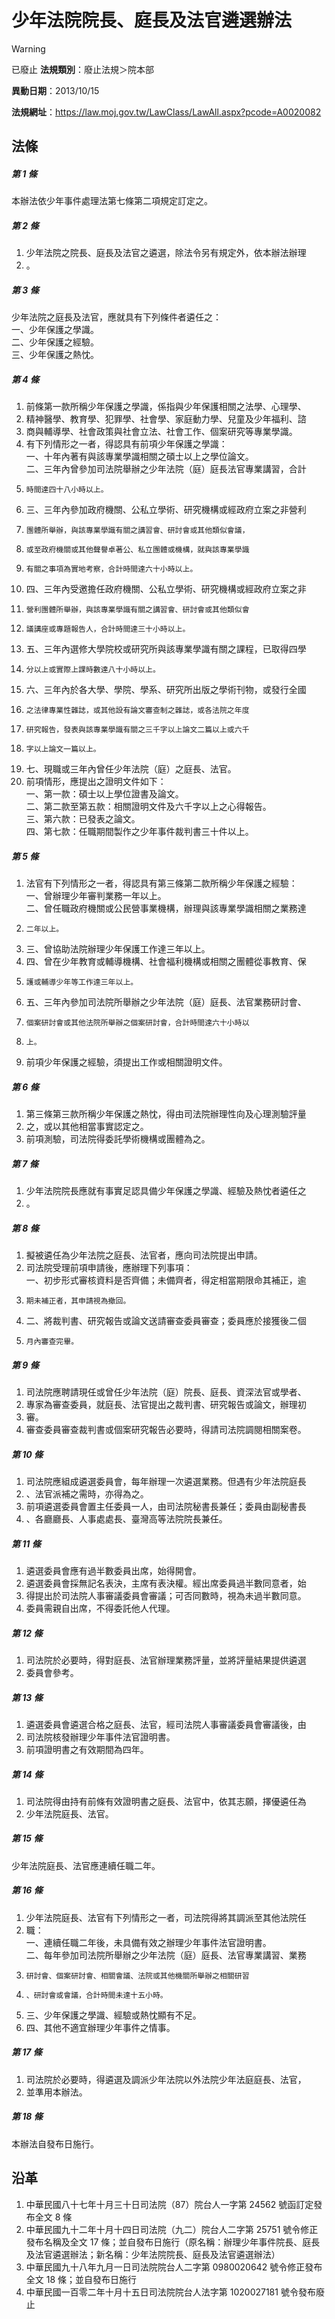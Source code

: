 # 少年法院院長、庭長及法官遴選辦法


> [!WARNING]
> 已廢止
**法規類別**：廢止法規＞院本部

**異動日期**：2013/10/15  

**法規網址**：https://law.moj.gov.tw/LawClass/LawAll.aspx?pcode=A0020082



## 法條
##### 第 1 條
本辦法依少年事件處理法第七條第二項規定訂定之。

##### 第 2 條
1. 少年法院之院長、庭長及法官之遴選，除法令另有規定外，依本辦法辦理
1. 。

##### 第 3 條
少年法院之庭長及法官，應就具有下列條件者遴任之：  
一、少年保護之學識。  
二、少年保護之經驗。  
三、少年保護之熱忱。

##### 第 4 條
1. 前條第一款所稱少年保護之學識，係指與少年保護相關之法學、心理學、
1. 精神醫學、教育學、犯罪學、社會學、家庭動力學、兒童及少年福利、諮
1. 商與輔導學、社會政策與社會立法、社會工作、個案研究等專業學識。
1. 有下列情形之一者，得認具有前項少年保護之學識：  
一、十年內著有與該專業學識相關之碩士以上之學位論文。  
二、三年內曾參加司法院舉辦之少年法院（庭）庭長法官專業講習，合計
1.     時間達四十八小時以上。
1. 三、三年內參加政府機關、公私立學術、研究機構或經政府立案之非營利
1.     團體所舉辦，與該專業學識有關之講習會、研討會或其他類似會議，
1.     或至政府機關或其他聲譽卓著公、私立團體或機構，就與該專業學識
1.     有關之事項為實地考察，合計時間達六十小時以上。
1. 四、三年內受邀擔任政府機關、公私立學術、研究機構或經政府立案之非
1.     營利團體所舉辦，與該專業學識有關之講習會、研討會或其他類似會
1.     議講座或專題報告人，合計時間達三十小時以上。
1. 五、三年內選修大學院校或研究所與該專業學識有關之課程，已取得四學
1.     分以上或實際上課時數達八十小時以上。
1. 六、三年內於各大學、學院、學系、研究所出版之學術刊物，或發行全國
1.     之法律專業性雜誌，或其他設有論文審查制之雜誌，或各法院之年度
1.     研究報告，發表與該專業學識有關之三千字以上論文二篇以上或六千
1.     字以上論文一篇以上。
1. 七、現職或三年內曾任少年法院（庭）之庭長、法官。
1. 前項情形，應提出之證明文件如下：  
一、第一款：碩士以上學位證書及論文。  
二、第二款至第五款：相關證明文件及六千字以上之心得報告。  
三、第六款：已發表之論文。  
四、第七款：任職期間製作之少年事件裁判書三十件以上。

##### 第 5 條
1. 法官有下列情形之一者，得認具有第三條第二款所稱少年保護之經驗：  
一、曾辦理少年審判業務一年以上。  
二、曾任職政府機關或公民營事業機構，辦理與該專業學識相關之業務達
1.     二年以上。
1. 三、曾協助法院辦理少年保護工作達三年以上。
1. 四、曾在少年教育或輔導機構、社會福利機構或相關之團體從事教育、保
1.     護或輔導少年等工作達三年以上。
1. 五、三年內參加司法院所舉辦之少年法院（庭）庭長、法官業務研討會、
1.     個案研討會或其他法院所舉辦之個案研討會，合計時間達六十小時以
1.     上。
1. 前項少年保護之經驗，須提出工作或相關證明文件。

##### 第 6 條
1. 第三條第三款所稱少年保護之熱忱，得由司法院辦理性向及心理測驗評量
1. 之，或以其他相當事實認定之。
1. 前項測驗，司法院得委託學術機構或團體為之。

##### 第 7 條
1. 少年法院院長應就有事實足認具備少年保護之學識、經驗及熱忱者遴任之
1. 。

##### 第 8 條
1. 擬被遴任為少年法院之庭長、法官者，應向司法院提出申請。
1. 司法院受理前項申請後，應辦理下列事項：  
一、初步形式審核資料是否齊備；未備齊者，得定相當期限命其補正，逾
1.     期未補正者，其申請視為撤回。
1. 二、將裁判書、研究報告或論文送請審查委員審查；委員應於接獲後二個
1.     月內審查完畢。

##### 第 9 條
1. 司法院應聘請現任或曾任少年法院（庭）院長、庭長、資深法官或學者、
1. 專家為審查委員，就庭長、法官提出之裁判書、研究報告或論文，辦理初
1. 審。
1. 審查委員審查裁判書或個案研究報告必要時，得請司法院調閱相關案卷。

##### 第 10 條
1. 司法院應組成遴選委員會，每年辦理一次遴選業務。但遇有少年法院庭長
1. 、法官派補之需時，亦得為之。
1. 前項遴選委員會置主任委員一人，由司法院秘書長兼任；委員由副秘書長
1. 、各廳廳長、人事處處長、臺灣高等法院院長兼任。

##### 第 11 條
1. 遴選委員會應有過半數委員出席，始得開會。
1. 遴選委員會採無記名表決，主席有表決權。經出席委員過半數同意者，始
1. 得提出於司法院人事審議委員會審議；可否同數時，視為未過半數同意。
1. 委員需親自出席，不得委託他人代理。

##### 第 12 條
1. 司法院於必要時，得對庭長、法官辦理業務評量，並將評量結果提供遴選
1. 委員會參考。

##### 第 13 條
1. 遴選委員會遴選合格之庭長、法官，經司法院人事審議委員會審議後，由
1. 司法院核發辦理少年事件法官證明書。
1. 前項證明書之有效期間為四年。

##### 第 14 條
1. 司法院得由持有前條有效證明書之庭長、法官中，依其志願，擇優遴任為
1. 少年法院庭長、法官。

##### 第 15 條
少年法院庭長、法官應連續任職二年。

##### 第 16 條
1. 少年法院庭長、法官有下列情形之一者，司法院得將其調派至其他法院任
1. 職：  
一、連續任職二年後，未具備有效之辦理少年事件法官證明書。  
二、每年參加司法院所舉辦之少年法院（庭）庭長、法官專業講習、業務
1.     研討會、個案研討會、相關會議、法院或其他機關所舉辦之相關研習
1.     、研討會或會議，合計時間未達十五小時。
1. 三、少年保護之學識、經驗或熱忱顯有不足。
1. 四、其他不適宜辦理少年事件之情事。

##### 第 17 條
1. 司法院於必要時，得遴選及調派少年法院以外法院少年法庭庭長、法官，
1. 並準用本辦法。

##### 第 18 條
本辦法自發布日施行。

## 沿革
1. 中華民國八十七年十月三十日司法院（87）院台人一字第 24562  號函訂定發布全文 8  條
1. 中華民國九十二年十月十四日司法院（九二）院台人二字第 25751  號令修正發布名稱及全文 17 條；並自發布日施行（原名稱：辦理少年事件院長、庭長及法官遴選辦法；新名稱：少年法院院長、庭長及法官遴選辦法）
1. 中華民國九十八年九月一日司法院院台人二字第 0980020642 號令修正發布全文 18 條；並自發布日施行
1. 中華民國一百零二年十月十五日司法院院台人法字第 1020027181 號令發布廢止
